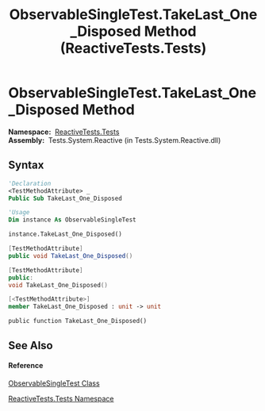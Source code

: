 ﻿---
title: ObservableSingleTest.TakeLast_One_Disposed Method  (ReactiveTests.Tests)
TOCTitle: TakeLast_One_Disposed Method
ms:assetid: M:ReactiveTests.Tests.ObservableSingleTest.TakeLast_One_Disposed
ms:mtpsurl: https://msdn.microsoft.com/en-us/library/reactivetests.tests.observablesingletest.takelast_one_disposed(v=VS.103)
ms:contentKeyID: 36621061
ms.date: 06/28/2011
mtps_version: v=VS.103
f1_keywords:
- ReactiveTests.Tests.ObservableSingleTest.TakeLast_One_Disposed
dev_langs:
- CSharp
- JScript
- VB
- FSharp
- c++
---

# ObservableSingleTest.TakeLast\_One\_Disposed Method

**Namespace:**  [ReactiveTests.Tests](hh289046\(v=vs.103\).md)  
**Assembly:**  Tests.System.Reactive (in Tests.System.Reactive.dll)

## Syntax

``` vb
'Declaration
<TestMethodAttribute> _
Public Sub TakeLast_One_Disposed
```

``` vb
'Usage
Dim instance As ObservableSingleTest

instance.TakeLast_One_Disposed()
```

``` csharp
[TestMethodAttribute]
public void TakeLast_One_Disposed()
```

``` c++
[TestMethodAttribute]
public:
void TakeLast_One_Disposed()
```

``` fsharp
[<TestMethodAttribute>]
member TakeLast_One_Disposed : unit -> unit 
```

``` jscript
public function TakeLast_One_Disposed()
```

## See Also

#### Reference

[ObservableSingleTest Class](hh315143\(v=vs.103\).md)

[ReactiveTests.Tests Namespace](hh289046\(v=vs.103\).md)

